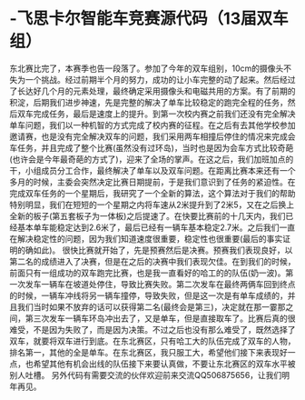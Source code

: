 # -飞思卡尔智能车竞赛源代码（13届双车组）

东北赛比完了，本赛季也告一段落了。参加了今年的双车组别，10cm的摄像头不失为一个挑战。经过前期半个月的努力，成功的让小车完整的动了起来。然后经过了长达好几个月的元素处理，最终确定采用摄像头和电磁共用的方案。有了前期的积淀，后期我们进步神速，先是完整的解决了单车比较稳定的跑完全程的任务，然后双车完成任务，最后是速度上的提升。到第一次校内赛之前我们还没有完全解决单车问题，我们以一种机智的方式完成了校内赛的征程。在之后有去其他学校参加邀请赛，也是没有完全解决双车的问题，我们采用两车相撞后停住的情况来完成会车任务，并且完成了整个比赛(虽然没有过环岛)，当时也是因为会车方式比较奇葩(也许会是今年最奇葩的方式了)，迎来了全场的掌声。在这之后，我们加班加点的干，小组成员分工合作，最终解决了单车以及双车问题。在距离比赛本来还有一个多月的时候，主委会突然决定比赛日期提前，于是我们意识到了任务的紧迫性。在完成双车任务的一个星期后，我研究了一个全新的算法，这个算法对于我们的帮助特别明显，我们在短短的一个星期之内将车速从2米提升到了2米5，又在之后换上全新的板子(第五套板子为一体板)之后提速了。在快要比赛前的十几天内，我们已经基本单车能稳定达到2.6米了，最后已经有一辆车基本稳定2.7米。之后我们一直在解决稳定性的问题，因为我们知道速度很重要，稳定性也很重要(最后的事实证明的确如此)。
很快比赛就开始了，先是预赛然后是决赛。预赛我们表现良好，以第二名的成绩进入了决赛，但是在之后的决赛中我们表现欠佳。在到我们的时候，前面只有一组成功的双车跑完比赛，也是我一直看好的哈工的的队伍(奶一波)。第一次发车一辆车在坡道处停住，导致比赛失败。第二次发车在最终两俩车回到终点的时候，一辆车冲线将另一辆车撞停，导致失败，但是这一次是有单车成绩的，并且我们当时如果不放弃的话可以获得第二名(最终会是第三)，决定就在那一霎那之间，第三次发车一辆车环岛冲出去了，又是单车，但是直接取车了。比赛后真的很难受，不是因为失败了，而是因为决策。不过之后也没有那么难受了，既然选择了双车，就要将双车进行到底。在东北赛区，只有哈工大的队伍完成了双车的人物，排名第一，其他的全是单车。在东北赛区，我只服工大，希望他们接下来表现好一点，也希望其他有机会出线的队伍接下来要认真做，不要让东北赛区的双车水平被别人吐槽。
另外代码有需要交流的伙伴欢迎前来交流QQ506875656，让我们明年再见。
